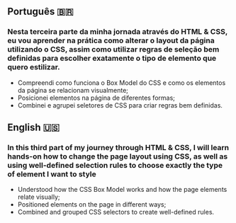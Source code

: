 ## Português 🇧🇷

### Nesta terceira parte da minha jornada através do HTML & CSS, eu vou aprender na prática como alterar o layout da página utilizando o CSS, assim como utilizar regras de seleção bem definidas para escolher exatamente o tipo de elemento que quero estilizar.

- Compreendi como funciona o Box Model do CSS e como os elementos da página se relacionam visualmente;
- Posicionei elementos na página de diferentes formas;
- Combinei e agrupei seletores de CSS para criar regras bem definidas.

## English 🇺🇸

### In this third part of my journey through HTML & CSS, I will learn hands-on how to change the page layout using CSS, as well as using well-defined selection rules to choose exactly the type of element I want to style

- Understood how the CSS Box Model works and how the page elements relate visually;
- Positioned elements on the page in different ways;
- Combined and grouped CSS selectors to create well-defined rules.
